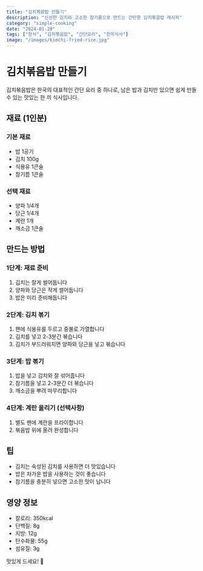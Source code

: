 ```yaml
---
title: "김치볶음밥 만들기"
description: "신선한 김치와 고소한 참기름으로 만드는 간단한 김치볶음밥 레시피"
category: "simple-cooking"
date: "2024-01-20"
tags: ["한식", "김치볶음밥", "간단요리", "한끼식사"]
image: "/images/kimchi-fried-rice.jpg"
---
```


# 김치볶음밥 만들기

김치볶음밥은 한국의 대표적인 간단 요리 중 하나로, 남은 밥과 김치만 있으면 쉽게 만들 수 있는 맛있는 한 끼 식사입니다.

## 재료 (1인분)

### 기본 재료
- 밥 1공기
- 김치 100g
- 식용유 1큰술
- 참기름 1큰술

### 선택 재료
- 양파 1/4개
- 당근 1/4개
- 계란 1개
- 깨소금 1큰술

## 만드는 방법

### 1단계: 재료 준비
1. 김치는 잘게 썰어둡니다
2. 양파와 당근은 작게 썰어둡니다
3. 밥은 미리 준비해둡니다

### 2단계: 김치 볶기
1. 팬에 식용유를 두르고 중불로 가열합니다
2. 김치를 넣고 2-3분간 볶습니다
3. 김치가 부드러워지면 양파와 당근을 넣고 볶습니다

### 3단계: 밥 볶기
1. 밥을 넣고 김치와 잘 섞어줍니다
2. 참기름을 넣고 2-3분간 더 볶습니다
3. 깨소금을 뿌려 마무리합니다

### 4단계: 계란 올리기 (선택사항)
1. 별도 팬에 계란을 프라이합니다
2. 볶음밥 위에 올려 완성합니다

## 팁

- 김치는 숙성된 김치를 사용하면 더 맛있습니다
- 밥은 차가운 밥을 사용하는 것이 좋습니다
- 참기름을 충분히 넣으면 고소한 맛이 납니다

## 영양 정보

- 칼로리: 350kcal
- 단백질: 8g
- 지방: 12g
- 탄수화물: 55g
- 섬유질: 3g

맛있게 드세요! 🍚 